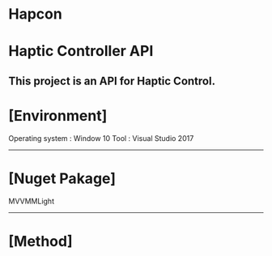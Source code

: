 # Hapcon

Haptic Controller API
=====================
This project is an API for Haptic Control.
-------------------------------------------------------


# [Environment]

  Operating system :  Window 10
  Tool : Visual Studio 2017
  
  -----------------------------------------------
# [Nuget Pakage]

   MVVMMLight
   
   ----------------------------------------------
# [Method]
  
  
